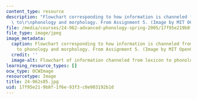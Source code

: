 ```yaml
---
content_type: resource
description: "Flowchart corresponding to how information is channeled from the lexicon,\
  \ to\r\nphonology and morphology. From Assignment 5. (Image by MIT OCW.)"
file: /media/courses/24-962-advanced-phonology-spring-2005/17f95e219b8f1f6e93f3c0e903192b1d_24-962s05.jpg
file_type: image/jpeg
image_metadata:
  caption: Flowchart corresponding to how information is channeled from the lexicon,
    to phonology and morphology. From Assignment 5. (Image by MIT OpenCourseWare.)
  credit: ''
  image-alt: Flowchart of information channeled from lexicon to phonology and morphology.
learning_resource_types: []
ocw_type: OCWImage
resourcetype: Image
title: 24-962s05.jpg
uid: 17f95e21-9b8f-1f6e-93f3-c0e903192b1d
---
```

